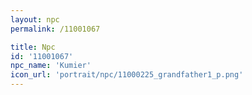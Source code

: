 ```yaml
---
layout: npc
permalink: /11001067

title: Npc
id: '11001067'
npc_name: 'Kumier'
icon_url: 'portrait/npc/11000225_grandfather1_p.png'
---
```


